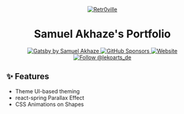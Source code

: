 <p align="center">
  <a href="https://github.com/Retr0ville/">
    <img alt="Retr0ville" src="https://img.lekoarts.de/gatsby/gatsby-site-illustration.png" />
  </a>
</p>
<h1 align="center">
  Samuel Akhaze's Portfolio
</h1>

<p align="center">
  <a href="https://github.com/Retr0ville/rtrvl-portfolio/blob/master/LICENSE">
    <img src="https://img.shields.io/badge/license-MIT-blue.svg" alt="Gatsby by Samuel Akhaze" />
  </a>
  <a href="https://github.com/sponsors/Retr0ville">
    <img alt="GitHub Sponsors" src="https://img.shields.io/github/sponsors/Retr0ville">
  </a>
  <a href="https://github.com/Retr0ville/">
    <img alt="Website" src="https://img.shields.io/badge/-website-blue">
  </a>
  <a href="https://dev.to/retr0ville">
    <img src="https://img.shields.io/badge/dev.to-0A0A0A?style=for-the-badge&logo=devdotto&logoColor=white" alt="Follow @lekoarts_de" />
  </a>
</p>



## ✨ Features

- Theme UI-based theming
- react-spring Parallax Effect
- CSS Animations on Shapes
